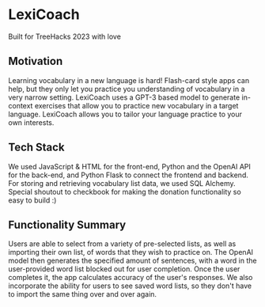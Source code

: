 # LexiCoach
 Built for TreeHacks 2023 with love
 
 ## Motivation
 
Learning vocabulary in a new language is hard! Flash-card style apps can help, but they only let you practice you understanding of vocabulary in a very narrow setting. LexiCoach uses a GPT-3 based model to generate in-context exercises that allow you to practice new vocabulary in a target language. LexiCoach allows you to tailor your language practice to your own interests.
 
## Tech Stack

We used JavaScript & HTML for the front-end, Python and the OpenAI API for the back-end, and Python Flask to connect the frontend and backend. For storing and retrieving vocabulary list data, we used SQL Alchemy. Special shoutout to checkbook for making the donation functionality so easy to build :)

## Functionality Summary

Users are able to select from a variety of pre-selected lists, as well as importing their own list, of words that they wish to practice on. The OpenAI model then generates the specified amount of sentences, with a word in the user-provided word list blocked out for user completion. Once the user completes it, the app calculates accuracy of the user's responses. We also incorporate the ability for users to see saved word lists, so they don't have to import the same thing over and over again.
